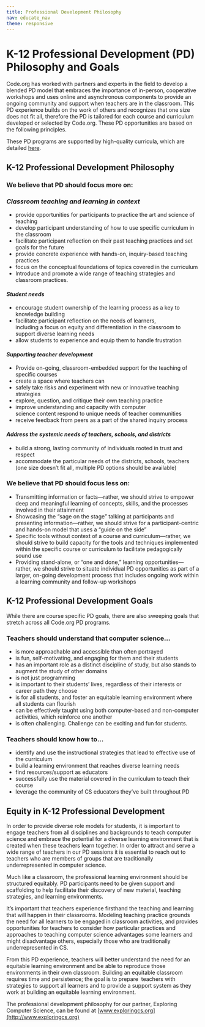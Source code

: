 ```yaml
---
title: Professional Development Philosophy
nav: educate_nav
theme: responsive
---
```



# K-12 Professional Development (PD) Philosophy and Goals

Code.org has worked with partners and experts in the field to develop a blended PD model that embraces the importance of in-person, cooperative workshops and uses online and asynchronous components to provide an ongoing community and support when teachers are in the classroom. This PD experience builds on the work of others and recognizes that one size does not fit all, therefore the PD is tailored for each course and curriculum developed or selected by Code.org. These PD opportunities are based on the following principles.

These PD programs are supported by high-quality curricula, which are detailed [here](/educate/curriculum-philosophy).

## K-12 Professional Development Philosophy

### We believe that PD should focus more on: 

### *Classroom teaching and learning in context*

- provide opportunities for participants to practice the art and science of teaching
- develop participant understanding of how to use specific curriculum in the classroom
- facilitate participant reflection on their past teaching practices and set goals for the future
- provide concrete experience with hands-on, inquiry-based teaching practices
- focus on the conceptual foundations of topics covered in the curriculum
- Introduce and promote a wide range of teaching strategies and classroom practices.

#### *Student needs*

- encourage student ownership of the learning process as a key to knowledge building
- facilitate participant reflection on the needs of learners, including a focus on equity and differentiation in the classroom to support diverse learning needs
- allow students to experience and equip them to handle frustration

#### *Supporting teacher development*

- Provide on-going, classroom-embedded support for the teaching of specific courses
- create a space where teachers can
 - safely take risks and experiment with new or innovative teaching strategies
 - explore, question, and critique their own teaching practice
 - improve understanding and capacity with computer science content respond to unique needs of teacher communities
 - receive feedback from peers as a part of the shared inquiry process

#### *Address the systemic needs of teachers, schools, and districts*

- build a strong, lasting community of individuals rooted in trust and respect
- accommodate the particular needs of the districts, schools, teachers (one size doesn’t fit all, multiple PD options should be available)

### We believe that PD should focus less on:

- Transmitting information or facts—rather, we should strive to empower deep and meaningful learning of concepts, skills, and the processes involved in their attainment
- Showcasing the “sage on the stage” talking at participants and presenting information—rather, we should strive for a participant-centric and hands-on model that uses a “guide on the side”
- Specific tools without context of a course and curriculum—rather, we should strive to build capacity for the tools and techniques implemented within the specific course or curriculum to facilitate pedagogically sound use
- Providing stand-alone, or “one and done,” learning opportunities—rather, we should strive to situate individual PD opportunities as part of a larger, on-going development process that includes ongoing work within a learning community and follow-up workshops

## K-12 Professional Development Goals

While there are course specific PD goals, there are also sweeping goals that stretch across all Code.org PD programs.

### Teachers should understand that computer science...

- is more approachable and accessible than often portrayed
- is fun, self-motivating, and engaging for them and their students
- has an important role as a distinct discipline of study, but also stands to augment the study of other domains
- is not just programming
- is important to their students’ lives, regardless of their interests or career path they choose
- is for all students, and foster an equitable learning environment where all students can flourish
- can be effectively taught using both computer-based and non-computer activities, which reinforce one another
- is often challenging. Challenge can be exciting and fun for students.

### Teachers should know how to…

- identify and use the instructional strategies that lead to effective use of the curriculum
- build a learning environment that reaches diverse learning needs
- find resources/support as educators
- successfully use the material covered in the curriculum to teach their course
- leverage the community of CS educators they’ve built throughout PD

## Equity in K-12 Professional Development

In order to provide diverse role models for students, it is important to engage teachers from all disciplines and backgrounds to teach computer science and embrace the potential for a diverse learning environment that is created when these teachers learn together. In order to attract and serve a wide range of teachers in our PD sessions it is essential to reach out to teachers who are members of groups that are traditionally underrepresented in computer science. 

Much like a classroom, the professional learning environment should be structured equitably. PD participants need to be given support and scaffolding to help facilitate their discovery of new material, teaching strategies, and learning environments.

It’s important that teachers experience firsthand the teaching and learning that will happen in their classrooms. Modeling teaching practice grounds the need for all learners to be engaged in classroom activities, and provides opportunities for teachers to consider how particular practices and approaches to teaching computer science advantages some learners and might disadvantage others, especially those who are traditionally underrepresented in CS.

From this PD experience, teachers will better understand the need for an equitable learning environment and be able to reproduce those environments in their own classroom. Building an equitable classroom requires time and persistence; the goal is to prepare  teachers with strategies to support all learners and to provide a support system as they work at building an equitable learning environment.

The professional development philosophy for our partner, Exploring Computer Science, can be found at [www.exploringcs.org](http://www.exploringcs.org)